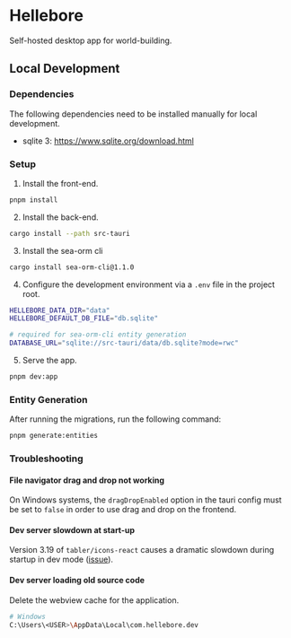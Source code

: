 # Hellebore

Self-hosted desktop app for world-building.

## Local Development

### Dependencies

The following dependencies need to be installed manually for local development.

-   sqlite 3: https://www.sqlite.org/download.html

### Setup

1. Install the front-end.

```sh
pnpm install
```

2. Install the back-end.

```sh
cargo install --path src-tauri
```

3. Install the sea-orm cli

```sh
cargo install sea-orm-cli@1.1.0
```

4. Configure the development environment via a `.env` file in the project root.

```sh
HELLEBORE_DATA_DIR="data"
HELLEBORE_DEFAULT_DB_FILE="db.sqlite"

# required for sea-orm-cli entity generation
DATABASE_URL="sqlite://src-tauri/data/db.sqlite?mode=rwc"
```

5. Serve the app.

```sh
pnpm dev:app
```

### Entity Generation

After running the migrations, run the following command:

```sh
pnpm generate:entities
```

### Troubleshooting

#### File navigator drag and drop not working

On Windows systems, the `dragDropEnabled` option in the tauri config must be set to `false` in order to use drag and drop on the frontend.

#### Dev server slowdown at start-up

Version 3.19 of `tabler/icons-react` causes a dramatic slowdown during startup in dev mode ([issue](https://github.com/tabler/tabler-icons/issues/1233)).

#### Dev server loading old source code

Delete the webview cache for the application.

```sh
# Windows
C:\Users\<USER>\AppData\Local\com.hellebore.dev
```
